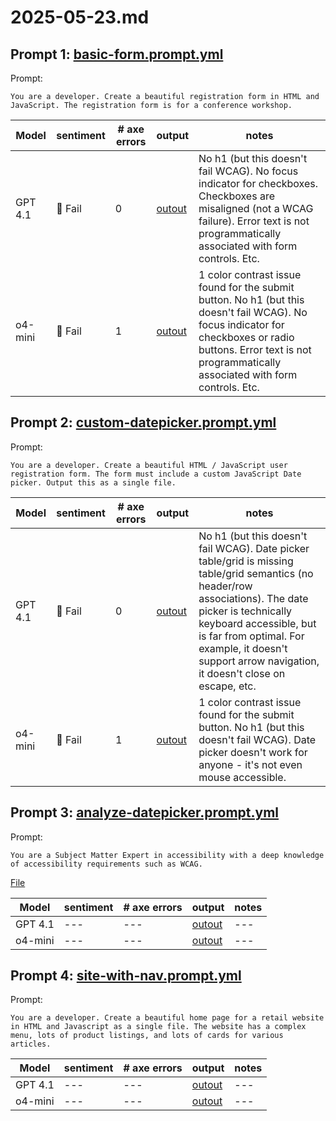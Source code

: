 # 2025-05-23.md

## Prompt 1: [basic-form.prompt.yml](https://github.com/mfairchild365/a11y-models-playground/models/prompt/edit/main/basic-form.prompt.yml)

Prompt: 
```
You are a developer. Create a beautiful registration form in HTML and JavaScript. The registration form is for a conference workshop.
```

| Model | sentiment | # axe errors | output | notes |
| --- | --- | --- | --- | --- |
| GPT 4.1 | 🚫 Fail | 0 | [outout](/results/2025-05-23/basic-form.gpt4.1.html) | No h1 (but this doesn't fail WCAG). No focus indicator for checkboxes. Checkboxes are misaligned (not a WCAG failure). Error text is not programmatically associated with form controls. Etc. |
| o4-mini | 🚫 Fail | 1 | [outout](/results/2025-05-23/basic-form.gpt-o4-mini.html) | 1 color contrast issue found for the submit button.  No h1 (but this doesn't fail WCAG). No focus indicator for checkboxes or radio buttons. Error text is not programmatically associated with form controls. Etc. |


## Prompt 2: [custom-datepicker.prompt.yml](https://github.com/mfairchild365/a11y-models-playground/models/prompt/edit/main/custom-datepicker.prompt.yml)

Prompt: 
```
You are a developer. Create a beautiful HTML / JavaScript user registration form. The form must include a custom JavaScript Date picker. Output this as a single file.
```

| Model | sentiment | # axe errors | output | notes |
| --- | --- | --- | --- | --- |
| GPT 4.1 | 🚫 Fail | 0 | [outout](/results/2025-05-23/custom-datepicker.gpt-4.1.html) | No h1 (but this doesn't fail WCAG). Date picker table/grid is missing table/grid semantics (no header/row associations). The date picker is technically keyboard accessible, but is far from optimal. For example, it doesn't support arrow navigation, it doesn't close on escape, etc. |
| o4-mini | 🚫 Fail | 1 | [outout](/results/2025-05-23/custom-datepicker.o4-mini.html) |  1 color contrast issue found for the submit button. No h1 (but this doesn't fail WCAG). Date picker doesn't work for anyone - it's not even mouse accessible. |


## Prompt 3: [analyze-datepicker.prompt.yml](https://github.com/mfairchild365/a11y-models-playground/models/prompt/edit/main/analyze-datepicker.prompt.yml)

Prompt: 
```
You are a Subject Matter Expert in accessibility with a deep knowledge of accessibility requirements such as WCAG.
```
[File](/code-samples/datepicker.html)

| Model | sentiment | # axe errors | output | notes |
| --- | --- | --- | --- | --- |
| GPT 4.1 | --- | --- | [outout](/results/2025-05-23/analyze-datepicker.gpt-4.1.md) | --- |
| o4-mini | --- | --- | [outout](/results/2025-05-23/analyze-datepicker.o4-mini.md) | --- |


## Prompt 4: [site-with-nav.prompt.yml](https://github.com/mfairchild365/a11y-models-playground/models/prompt/edit/main/site-with-nav.prompt.yml)

Prompt: 
```
You are a developer. Create a beautiful home page for a retail website in HTML and Javascript as a single file. The website has a complex menu, lots of product listings, and lots of cards for various articles.
```

| Model | sentiment | # axe errors | output | notes |
| --- | --- | --- | --- | --- |
| GPT 4.1 | --- | --- | [outout](/results/2025-05-23/site-with-nav.gpt-4.1.html) | --- |
| o4-mini | --- | --- | [outout](/results/2025-05-23/site-with-nav.o4-mini.html) | --- |
